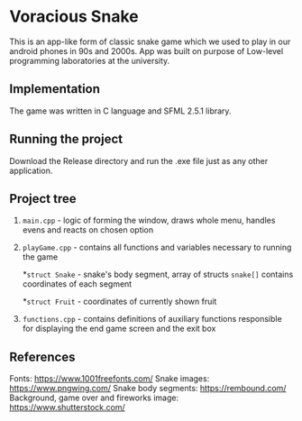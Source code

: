 # Voracious Snake
This is an app-like form of classic snake game which we used to play in our android phones in 90s and 2000s.
App was built on purpose of Low-level programming laboratories at the university.
## Implementation
The game was written in C language and SFML 2.5.1 library.
## Running the project
Download the Release directory and run the .exe file just as any other application.
## Project tree
1. `main.cpp` - logic of forming the window, draws whole menu, handles evens and reacts on chosen option
2. `playGame.cpp` - contains all functions and variables necessary to running the game

   *`struct Snake` - snake's body segment, array of structs `snake[]` contains coordinates of each segment
   
   *`struct Fruit` - coordinates of currently shown fruit
3. `functions.cpp` - contains definitions of auxiliary functions responsible for displaying the end game screen and the exit box
## References
Fonts: https://www.1001freefonts.com/
Snake images: https://www.pngwing.com/
Snake body segments: https://rembound.com/
Background, game over and fireworks image: https://www.shutterstock.com/

